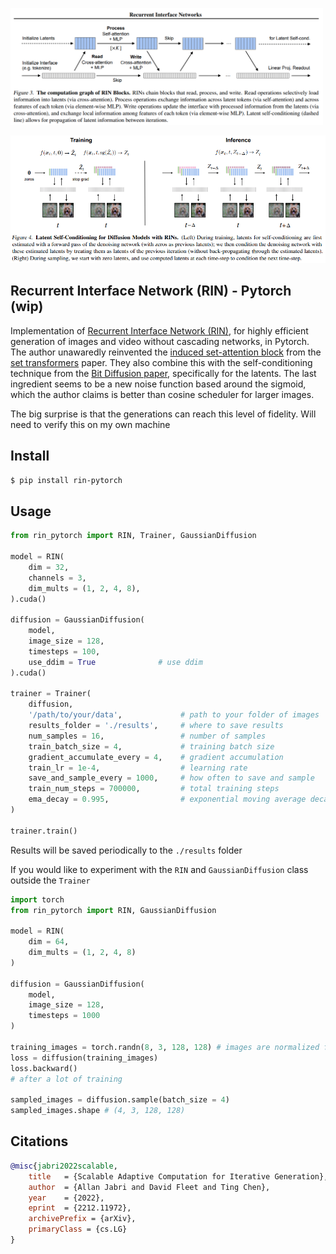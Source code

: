 <img src="./rin.png" width="500png"></img>

<img src="./latent-self-conditioning.png" width="600px"></img>

## Recurrent Interface Network (RIN) - Pytorch (wip)

Implementation of <a href="https://arxiv.org/abs/2212.11972">Recurrent Interface Network (RIN)</a>, for highly efficient generation of images and video without cascading networks, in Pytorch. The author unawaredly reinvented the <a href="https://github.com/lucidrains/isab-pytorch">induced set-attention block</a> from the <a href="https://arxiv.org/abs/1810.00825">set transformers</a> paper. They also combine this with the self-conditioning technique from the <a href="https://arxiv.org/abs/2208.04202">Bit Diffusion paper</a>, specifically for the latents. The last ingredient seems to be a new noise function based around the sigmoid, which the author claims is better than cosine scheduler for larger images.

The big surprise is that the generations can reach this level of fidelity. Will need to verify this on my own machine

## Install

```bash
$ pip install rin-pytorch
```

## Usage

```python
from rin_pytorch import RIN, Trainer, GaussianDiffusion

model = RIN(
    dim = 32,
    channels = 3,
    dim_mults = (1, 2, 4, 8),
).cuda()

diffusion = GaussianDiffusion(
    model,
    image_size = 128,
    timesteps = 100,
    use_ddim = True              # use ddim
).cuda()

trainer = Trainer(
    diffusion,
    '/path/to/your/data',             # path to your folder of images
    results_folder = './results',     # where to save results
    num_samples = 16,                 # number of samples
    train_batch_size = 4,             # training batch size
    gradient_accumulate_every = 4,    # gradient accumulation
    train_lr = 1e-4,                  # learning rate
    save_and_sample_every = 1000,     # how often to save and sample
    train_num_steps = 700000,         # total training steps
    ema_decay = 0.995,                # exponential moving average decay
)

trainer.train()
```

Results will be saved periodically to the `./results` folder

If you would like to experiment with the `RIN` and `GaussianDiffusion` class outside the `Trainer`

```python
import torch
from rin_pytorch import RIN, GaussianDiffusion

model = RIN(
    dim = 64,
    dim_mults = (1, 2, 4, 8)
)

diffusion = GaussianDiffusion(
    model,
    image_size = 128,
    timesteps = 1000
)

training_images = torch.randn(8, 3, 128, 128) # images are normalized from 0 to 1
loss = diffusion(training_images)
loss.backward()
# after a lot of training

sampled_images = diffusion.sample(batch_size = 4)
sampled_images.shape # (4, 3, 128, 128)
```

## Citations

```bibtex
@misc{jabri2022scalable,
    title   = {Scalable Adaptive Computation for Iterative Generation}, 
    author  = {Allan Jabri and David Fleet and Ting Chen},
    year    = {2022},
    eprint  = {2212.11972},
    archivePrefix = {arXiv},
    primaryClass = {cs.LG}
}
```
